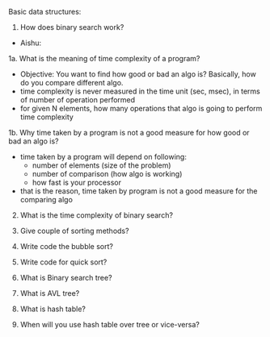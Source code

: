 Basic data structures:

1. How does binary search work?
- Aishu: 

1a. What is the meaning of time complexity of a program?
- Objective: You want to find how good or bad an algo is? Basically, how do you compare
    different algo. 
- time complexity is never measured in the time unit (sec, msec), in terms of number of operation performed
- for given N elements, how many operations that algo is going to perform 
    time complexity

1b. Why time taken by a program is not a good measure for how good or bad an algo is?
- time taken by a program will depend on following:
    - number of elements (size of the problem)
    - number of comparison (how algo is working)
    - how fast is your processor
- that is the reason, time taken by program is not a good measure for the comparing algo


2. What is the time complexity of binary search?

3. Give couple of sorting methods?

4. Write code the bubble sort?

5. Write code for quick sort?

6. What is Binary search tree?

7. What is AVL tree?

8. What is hash table?

9. When will you use hash table over tree or vice-versa?
